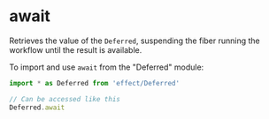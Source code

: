# await

Retrieves the value of the `Deferred`, suspending the fiber running the
workflow until the result is available.

To import and use `await` from the "Deferred" module:

```ts
import * as Deferred from 'effect/Deferred'

// Can be accessed like this
Deferred.await
```

